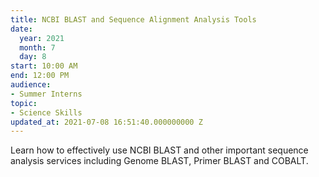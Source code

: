 ```yaml
---
title: NCBI BLAST and Sequence Alignment Analysis Tools
date:
  year: 2021
  month: 7
  day: 8
start: 10:00 AM
end: 12:00 PM
audience:
- Summer Interns
topic:
- Science Skills
updated_at: 2021-07-08 16:51:40.000000000 Z
---
```

Learn how to effectively use NCBI BLAST and other important sequence
analysis services including Genome BLAST, Primer BLAST and COBALT.
